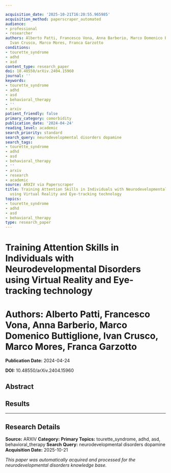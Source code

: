 ```yaml
---

acquisition_date: '2025-10-21T16:20:55.965985'
acquisition_method: paperscraper_automated
audience:
- professional
- researcher
authors: Alberto Patti, Francesco Vona, Anna Barberio, Marco Domenico Buttiglione,
  Ivan Crusco, Marco Mores, Franca Garzotto
conditions:
- tourette_syndrome
- adhd
- asd
content_type: research_paper
doi: 10.48550/arXiv.2404.15960
journal: ''
keywords:
- tourette_syndrome
- adhd
- asd
- behavioral_therapy
- ''
- arxiv
patient_friendly: false
primary_category: comorbidity
publication_date: '2024-04-24'
reading_level: academic
search_priority: standard
search_query: neurodevelopmental disorders dopamine
search_tags:
- tourette_syndrome
- adhd
- asd
- behavioral_therapy
- ''
- arxiv
- research
- academic
source: ARXIV via Paperscraper
title: Training Attention Skills in Individuals with Neurodevelopmental Disorders
  using Virtual Reality and Eye-tracking technology
topics:
- tourette_syndrome
- adhd
- asd
- behavioral_therapy
type: research_paper
---
```




# Training Attention Skills in Individuals with Neurodevelopmental Disorders using Virtual Reality and Eye-tracking technology

# **Authors:** Alberto Patti, Francesco Vona, Anna Barberio, Marco Domenico Buttiglione, Ivan Crusco, Marco Mores, Franca Garzotto

**Publication Date:** 2024-04-24

**DOI:** 10.48550/arXiv.2404.15960

## Abstract

## Results

---

## Research Details

**Source:** ARXIV
**Category:**
**Primary Topics:** tourette_syndrome, adhd, asd, behavioral_therapy
**Search Query:** neurodevelopmental disorders dopamine
**Acquisition Date:** 2025-10-21

*This paper was automatically acquired and processed for the neurodevelopmental disorders knowledge base.*
